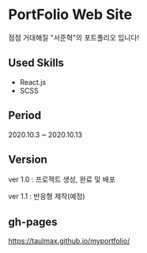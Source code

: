 # PortFolio Web Site
점점 거대해질 "서준혁"의 포트폴리오 입니다!

## Used Skills
* React.js
* SCSS

## Period
2020.10.3 ~ 2020.10.13

## Version
ver 1.0 : 프로젝트 생성, 완료 및 배포

ver 1.1 : 반응형 제작(예정)

## gh-pages
https://taulmax.github.io/myportfolio/
